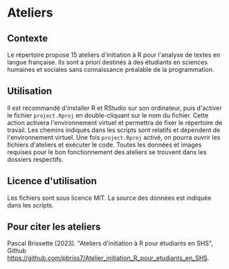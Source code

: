 # Ateliers

## Contexte
Le répertoire propose 15 ateliers d'initiation à R pour l'analyse de textes en langue française. Ils sont a priori destinés à des étudiants en sciences humaines et sociales sans connaissance préalable de la programmation.

## Utilisation
Il est recommandé d'installer R et RStudio sur son ordinateur, puis d'activer le fichier `project.Rproj` en double-cliquant sur le nom du fichier. Cette action activera l'environnement virtuel et permettra de fixer le répertoire de travail. Les chemins indiqués dans les scripts sont relatifs et dépendent de l'environnement virtuel.
Une fois `project.Rproj` activé, on pourra ouvrir les fichiers d'ateliers et exécuter le code. Toutes les données et images requises pour le bon fonctionnement des ateliers se trouvent dans les dossiers respectifs.

## Licence d'utilisation
Les fichiers sont sous licence MIT. La source des données est indiquée dans les scripts.

## Pour citer les ateliers
Pascal Brissette (2023). "Ateliers d'initiation à R pour étudiants en SHS", Github <https://github.com/pbriss7/Atelier_initiation_R_pour_etudiants_en_SHS>.